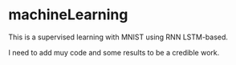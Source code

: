 # machineLearning
This is a supervised learning with MNIST using RNN LSTM-based.

I need to add muy code and some results to be a credible work.
